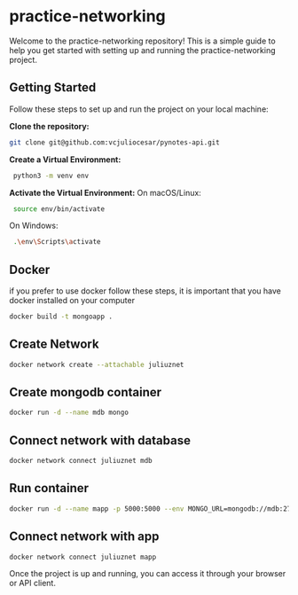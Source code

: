 # practice-networking
Welcome to the practice-networking repository! This is a simple guide to help you get started with setting up and running the practice-networking project.

## Getting Started

Follow these steps to set up and run the project on your local machine:

**Clone the repository:**
```sh 
git clone git@github.com:vcjuliocesar/pynotes-api.git
```

**Create a Virtual Environment:**
```sh
 python3 -m venv env
```
**Activate the Virtual Environment:**
On macOS/Linux:
```sh
 source env/bin/activate
```
On Windows:
```sh
 .\env\Scripts\activate
```
## Docker
if you prefer to use docker follow these steps, it is important that you have docker installed on your computer
```sh
docker build -t mongoapp .
```
## Create Network
```sh
docker network create --attachable juliuznet
```

## Create mongodb container
```sh
docker run -d --name mdb mongo
```
## Connect network with database
 ```sh
docker network connect juliuznet mdb
```

## Run container
 ```sh
docker run -d --name mapp -p 5000:5000 --env MONGO_URL=mongodb://mdb:27017/test-database mongoapp
```

## Connect network with app
 ```sh
docker network connect juliuznet mapp
```
Once the project is up and running, you can access it through your browser or API client.